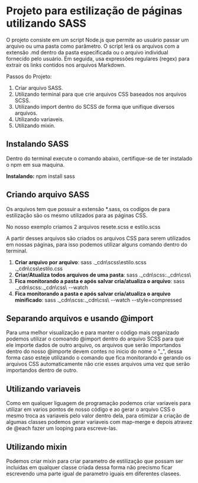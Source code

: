 # Projeto para estilização de páginas utilizando SASS
O projeto consiste em um script Node.js que permite ao usuário passar um arquivo ou uma pasta como parâmetro. O script lerá os arquivos com a extensão .md dentro da pasta especificada ou o arquivo individual fornecido pelo usuário. Em seguida, usa expressões regulares (regex) para extrair os links contidos nos arquivos Markdown.

Passos do Projeto:

1. Criar arquivo SASS.
2. Utilizando terminal para que crie arquivos CSS baseados nos arquivos SCSS.
3. Utilizando import dentro do SCSS de forma que unifique diversos arquivos.
4. Utilizando variaveis.
5. Utilizando mixin.

## Instalando SASS

Dentro do terminal execute o comando abaixo, certifique-se de ter instalado o npm em sua maquina.

**Instalando:** npm install sass

## Criando arquivo SASS
Os arquivos tem que possuir a extensão *.sass, os codigos de para estilização são os mesmo utilizados para as páginas CSS.

No nosso exemplo criamos 2 arquivos resete.scss e estilo.scss

A partir desses arquivos são criados os arquivos CSS para serem utilizados em nossas páginas, para isso podemos utilizar alguns comando dentro do terminal.

1. **Criar arquivo por arquivo**: sass .\_cdn\scss\estilo.scss .\_cdn\css\estilo.css 
2. **Criar/Atualiza todos arquivos de uma pasta**: sass .\_cdn\scss\:.\_cdn\css\
3. **Fica monitorando a pasta e após salvar cria/atualiza o arquivo**: sass .\_cdn\scss\:.\_cdn\css\ --watch
4. **Fica monitorando a pasta e após salvar cria/atualiza o arquivo  minificado**: sass .\_cdn\scss\:.\_cdn\css\ --watch --style=compressed

## Separando arquivos e usando @import
Para uma melhor visualização e para manter o código mais organizado podemos utilizar o comoando @import dentro do arquivo SCSS para que ele importe dados de outro arquivo, os arquivos que serão importandos dentro do nosso @importe devem contes no inicio do nome o "_", dessa forma caso esteje utilizando o comando que fica monitorando e gerando os arquivos CSS automaticamente não crie esses arquivos uma vez que serão importandos dentro de outro.

## Utilizando variaveis
Como em qualquer liguagem de programação podemos criar variaveis para utilizar em varios pontos de nosso código e ao gerar o arquivo CSS o mesmo troca as variaveis pelo valor dentro dela, para otimizar a criação de algumas classes podemos gerar variaveis com map-merge e depois atravez de @each fazer um looping para escreve-las. 

## Utilizando mixin
Podemos criar mixin para criar parametro de estilização que possam ser incluidas em qualquer classe criada dessa forma não precismo ficar escrevendo uma parte igual de parametro iguais em diferentes clasees.